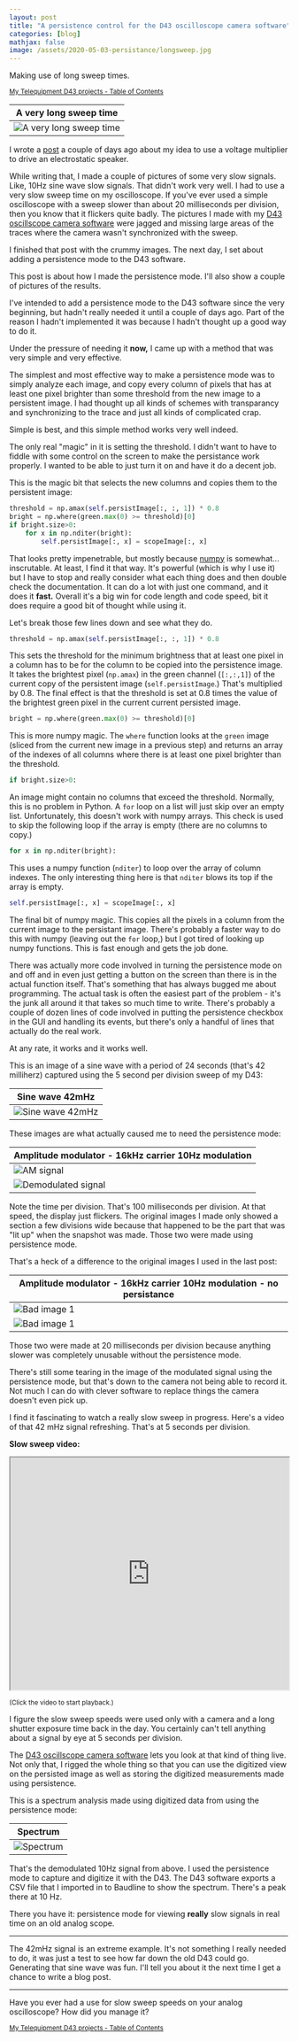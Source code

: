 ```yaml
---
layout: post
title: "A persistence control for the D43 oscilloscope camera software"
categories: [blog]
mathjax: false
image: /assets/2020-05-03-persistance/longsweep.jpg
---   
```

Making use of long sweep times.

<sub>[My Telequipment D43 projects - Table of Contents](d43toc)</sub>

|A very long sweep time|
|---------------|
|![A very long sweep time](/assets/2020-05-03-persistance/longsweep.jpg)|

I wrote a [post](am-multiplier) a couple of days ago about my idea to use a voltage multiplier to drive an electrostatic speaker.

While writing that, I made a couple of pictures of some very slow signals.  Like, 10Hz sine wave slow signals.  That didn't work very well.  I had to use a very slow sweep time on my oscilloscope.  If you've ever used a simple oscilloscope with a sweep slower than about 20 milliseconds per division, then you know that it flickers quite badly.  The pictures I made with my [D43 oscillscope camera software](https://github.com/JosephEoff/D43) were jagged and missing large areas of the traces where the camera wasn't synchronized with the sweep.

I finished that post with the crummy images.  The next day, I set about adding a persistence mode to the D43 software.

This post is about how I made the persistence mode.  I'll also show a couple of pictures of the results.

I've intended to add a persistence mode to the D43 software since the very beginning, but hadn't really needed it until a couple of days ago.  Part of the reason I hadn't implemented it was because I hadn't thought up a good way to do it.

Under the pressure of needing it **now,** I came up with a method that was very simple and very effective.

The simplest and most effective way to make a persistence mode was to simply analyze each image, and copy every column of pixels that has at least one pixel brighter than some threshold from the new image to a persistent image.  I had thought up all kinds of schemes with transparancy and synchronizing to the trace and just all kinds of complicated crap.

Simple is best, and this simple method works very well indeed.

The only real "magic" in it is setting the threshold.  I didn't want to have to fiddle with some control on the screen to make the persistance work properly.  I wanted to be able to just turn it on and have it do a decent job.

This is the magic bit that selects the new columns and copies them to the persistent image:

```python
threshold = np.amax(self.persistImage[:, :, 1]) * 0.8
bright = np.where(green.max(0) >= threshold)[0]
if bright.size>0:
    for x in np.nditer(bright):
        self.persistImage[:, x] = scopeImage[:, x]
```
        
That looks pretty impenetrable, but mostly because [numpy](https://numpy.org/) is somewhat... inscrutable.  At least, I find it that way.  It's powerful (which is why I use it) but I have to stop and really consider what each thing does and then double check the documentation.  It can do a lot with just one command, and it does it **fast.**  Overall it's a big win for code length and code speed, bit it does require a good bit of thought while using it.

Let's break those few lines down and see what they do.

```python
threshold = np.amax(self.persistImage[:, :, 1]) * 0.8
```

This sets the threshold for the minimum brightness that at least one pixel in a column has to be for the column to be copied into the persistence image.  It takes the brightest pixel (`np.amax`) in the green channel (`[:,:,1]`) of the current copy of the persistent image (`self.persistImage`.)  That's multiplied by 0.8.  The final effect is that the threshold is set at 0.8 times the value of the brightest green pixel in the current current persisted image.

```python
bright = np.where(green.max(0) >= threshold)[0]
```
This is more numpy magic.  The `where` function looks at the `green` image (sliced from the current new image in a previous step) and returns an array of the indexes of all columns where there is at least one pixel brighter than the threshold.

```python
if bright.size>0:
```
An image might contain no columns that exceed the threshold.  Normally, this is no problem in Python.  A `for` loop on a list will just skip over an empty list.  Unfortunately, this doesn't work with numpy arrays.  This check is used to skip the following loop if the array is empty (there are no columns to copy.)

```python
for x in np.nditer(bright):
```
This uses a numpy function (`nditer`) to loop over the array of column indexes.  The only interesting thing here is that `nditer` blows its top if the array is empty.
 
```python
self.persistImage[:, x] = scopeImage[:, x]
```

The final bit of numpy magic.  This copies all the pixels in a column from the current image to the persistant image.  There's probably a faster way to do this with numpy (leaving out the `for` loop,) but I got tired of looking up numpy functions.  This is fast enough and gets the job done.

There was actually more code involved in turning the persistence mode on and off and in even just getting a button on the screen than there is in the actual function itself.  That's something that has always bugged me about programming.  The actual task is often the easiest part of the problem - it's the junk all around it that takes so much time to write.  There's probably a couple of dozen lines of code involved in putting the persistence checkbox in the GUI and handling its events, but there's only a handful of lines that actually do the real work.

At any rate, it works and it works well.

This is an image of a sine wave with a period of 24 seconds (that's 42 milliherz) captured using the 5 second per division sweep of my D43:

|Sine wave 42mHz|
|---------------|
|![Sine wave 42mHz](/assets/2020-05-03-persistance/42-millihz.png)|

These images are what actually caused me to need the persistence mode:


|Amplitude modulator - 16kHz carrier 10Hz modulation|
|---------------|
|![AM signal](/assets/2020-05-03-persistance/2.png)|
|![Demodulated signal](/assets/2020-05-03-persistance/4.png)|

Note the time per division.  That's 100 milliseconds per division.  At that speed, the display just flickers.  The original images I made only showed a section a few divisions wide because that happened to be the part that was "lit up" when the snapshot was made.  Those two were made using persistence mode.  

That's a heck of a difference to the original images I used in the last post:

|Amplitude modulator - 16kHz carrier 10Hz modulation - no persistance|
|---------------|
|![Bad image 1](/assets/2020-05-03-persistance/bad1.png)|
|![Bad image 1](/assets/2020-05-03-persistance/bad2.png)|

Those two were made at 20 milliseconds per division because anything slower was completely unusable without the persistence mode.

There's still some tearing in the image of the modulated signal using the persistence mode, but that's down to the camera not being able to record it.  Not much I can do with clever software to replace things the camera doesn't even pick up.

I find it fascinating to watch a really slow sweep in progress.  Here's a video of that 42 mHz signal refreshing.  That's at 5 seconds per division.

**Slow sweep video:**

<iframe width="100%" height="420" src="https://josepheoff.github.io/assets/2020-05-03-persistance/slowscan.mp4" frameborder="1"> </iframe>

<sub>(Click the video to start playback.)</sub>

I figure the slow sweep speeds were used only with a camera and a long shutter exposure time back in the day.  You certainly can't tell anything about a signal by eye at 5 seconds per division.

The [D43 oscillscope camera software](https://github.com/JosephEoff/D43) lets you look at that kind of thing live.  Not only that, I rigged the whole thing so that you can use the digitized view on the persisted image as well as storing the digitized measurements made using persistence.

This is a spectrum analysis made using digitized data from using the persistence mode:

|Spectrum|
|---------------|
|![Spectrum](/assets/2020-05-03-persistance/spectrum.png)|

That's the demodulated 10Hz signal from above.  I used the persistence mode to capture and digitize it with the D43.  The D43 software exports a CSV file that I imported in to Baudline to show the spectrum.  There's a peak there at 10 Hz.

There you have it:  persistence mode for viewing **really** slow signals in real time on an old analog scope.

--------

The 42mHz signal is an extreme example.  It's not something I really needed to do, it was just a test to see how far down the old D43 could go.  Generating that sine wave was fun.  I'll tell you about it the next time I get a chance to write a blog post.

-------

Have you ever had a use for slow sweep speeds on your analog oscilloscope?  How did you manage it?

<sub>[My Telequipment D43 projects - Table of Contents](d43toc)</sub>
